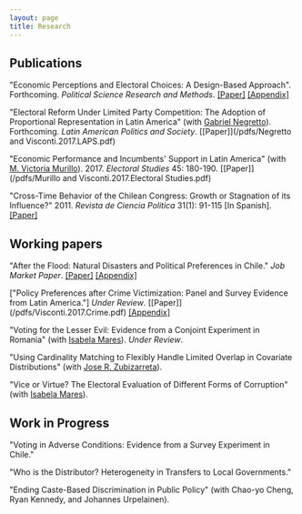 ```yaml
---
layout: page
title: Research
---
```


## Publications

"Economic Perceptions and Electoral Choices: A Design-Based Approach". Forthcoming. *Political Science Research and Methods*. [[Paper]](/pdfs/Visconti.2017.PSRM.pdf) [[Appendix]](/pdfs/Visconti.2017.PSRM_appendix.pdf)

"Electoral Reform Under Limited Party Competition: The Adoption of Proportional Representation in Latin America" (with [Gabriel Negretto](https://gabrielnegretto.com/)). Forthcoming. *Latin American Politics and Society*. [[Paper]](/pdfs/Negretto and Visconti.2017.LAPS.pdf)

"Economic Performance and Incumbents' Support in Latin America" (with [M. Victoria Murillo](https://mariavictoriamurillo.com/)). 2017. *Electoral Studies* 45: 180-190. [[Paper]](/pdfs/Murillo and Visconti.2017.Electoral Studies.pdf) 

"Cross-Time Behavior of the Chilean Congress: Growth or Stagnation of its Influence?" 2011. *Revista de Ciencia Politica* 31(1): 91-115 [In Spanish]. 
[[Paper]](/pdfs/Visconti.2011.RCP.pdf)

## Working papers

"After the Flood: Natural Disasters and Political Preferences in Chile." *Job Market Paper*. [[Paper]](/pdfs/Visconti.2017.Floods.pdf) [[Appendix]](/pdfs/Visconti.2017.Floods_appendix.pdf)

["Policy Preferences after Crime Victimization: Panel and Survey Evidence from Latin America."] *Under Review*. [[Paper]] (/pdfs/Visconti.2017.Crime.pdf) [[Appendix]](/pdfs/Visconti.2017.Crime_appendix.pdf)

"Voting for the Lesser Evil: Evidence from a Conjoint Experiment in Romania" (with [Isabela Mares](http://www.isabelamares.org/)). *Under Review*. 

"Using Cardinality Matching to Flexibly Handle Limited Overlap in Covariate Distributions" (with [Jose R. Zubizarreta](https://scholar.google.com/citations?user=p_P5DAcAAAAJ&hl=en)).

"Vice or Virtue? The Electoral Evaluation of Different Forms of Corruption" (with [Isabela Mares](http://www.isabelamares.org/)).

## Work in Progress

"Voting in Adverse Conditions: Evidence from a Survey Experiment in Chile."

"Who is the Distributor? Heterogeneity in Transfers to Local Governments."

"Ending Caste-Based Discrimination in Public Policy" (with Chao-yo Cheng, Ryan Kennedy, and Johannes
Urpelainen).

